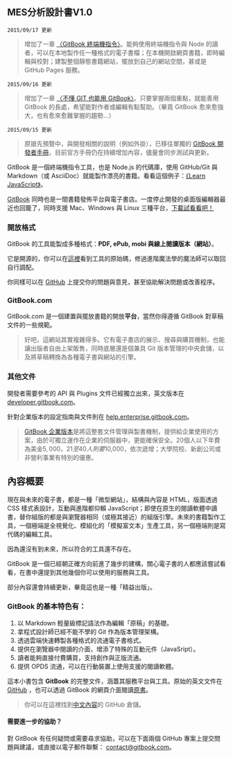 ## MES分析設計書V1.0

`2015/09/17 更新`

> 增加了一章 [〈GitBook 終端機指令〉](book/gitbook-cli.md)。能夠使用終端機指令與 Node 的讀者，可以在本地製作任一種格式的電子書檔；在本機開啟網頁書籍，即時編輯與校對；建製整個靜態書籍網站，擺放到自己的網站空間，甚或是 GitHub Pages 服務。

`2015/09/16 更新`

> 增加了一章 [〈不懂 GIT 也能用 GitBook〉](book/nogitisok.md)。只要掌握兩個重點，就能善用 GitBook 的長處，希望能對作者或編輯有點幫助。（畢竟 GitBook 愈來愈強大，也有愈來愈難掌握的趨勢...）

`2015/09/15 更新`

> 原搶先預覽中，與開發相關的說明（例如外掛），已移往單獨的 [GitBook 開發者手冊](https://www.gitbook.com/book/wastemobile/gitbook-api-guide/details)，目前官方手冊仍在持續增加內容，儘量會同步測試與更新。

GitBook 是一個終端機指令工具，也是 Node.js 的代碼庫，使用 GitHub/Git 與 Markdown（或 AsciiDoc）就能製作漂亮的書籍。看看這個例子：[《Learn JavaScript》](https://www.gitbook.com/book/gitbookio/javascript/details)。

[GitBook](https://www.gitbook.com/) 同時也是一間書籍發佈平台與電子書店。一度停止開發的桌面版編輯器最近也回籠了，同時支援 Mac、Windows 與 Linux 三種平台，[下載試看看吧！](https://www.gitbook.com/editor)

### 開放格式

GitBook 的工具能製成多種格式：**PDF, ePub, mobi 與線上閱讀版本（網站）**。

它是開源的，你可以在[這裡](https://github.com/GitbookIO/gitbook)看到工具的原始碼，修過進階魔法學的魔法師可以取回自行調配。

你同樣可以在 [GitHub](https://github.com/GitbookIO/gitbook/issues) 上提交你的問題與意見，甚至協助解決問題或改善程序。

### GitBook.com

GitBook.com 是一個建置與擺放書籍的開放**平台**，當然你得遵循 GitBook 對草稿文件的一些規範。

> 好吧，這網站其實複雜得多。它有電子書店的展示、搜尋與購買機制，也能讓出版者自由上架販售，同時底層還是個兼具 Git 版本管理的中央倉儲，以及將草稿轉換為各種電子書與網站的引擎。

### 其他文件

開發者需要參考的 API 與 Plugins 文件已經獨立出來，英文版本在 [developer.gitbook.com](https://developer.gitbook.com/)。

針對企業版本的設定指南與文件則在 [help.enterprise.gitbook.com](http://help.enterprise.gitbook.com/)。

> [GitBook 企業版本](https://enterprise.gitbook.com)是將這整套文件管理與製書機制，提供給企業使用的方案，由於可獨立運作在企業的伺服器中，更能確保安全。20個人以下年費為美金$5,000，21至40人則要$10,000，依次遞增；大學院校、新創公司或非營利事業有特別的優惠。

## 內容概要

現在與未來的電子書，都是一種「微型網站」，結構與內容是 HTML，版面透過 CSS 樣式表設計，互動與進階都仰賴 JavaScript；即使在原生的閱讀軟體中讀書，替你組版的都是與瀏覽器相同（或極其接近）的組版引擎。未來的書籍製作工具，一個極端是全視覺化、模組化的「模擬富文本」生產工具，另一個極端則是寫代碼的編輯工具。

因為還沒有到未來，所以符合的工具還不存在。

GitBook 是一個已經朝正確方向前進了幾步的建構，關心電子書的人都應該嘗試看看，在書中還提到其他幾個你可以使用的服務與工具。

部分內容還會持續更新，畢竟這也是一種「精益出版」。

### GitBook 的基本特色有：

1. 以 Markdown 輕量級標記語法作為編輯「原稿」的基礎。
2. 拿程式設計師已經不能不學的 Git 作為版本管理架構。
3. 透過雲端快速轉製各種格式的流通電子書格式。
4. 提供在瀏覽器中閱讀的介面，增添了特殊的互動元件（JavaSript）。
5. 讀者能夠直接付費購買，支持創作與正版流通。
6. 提供 OPDS 流通，可以在行動裝置上使用支援的閱讀軟體。

這本小書包含 **GitBook** 的完整文件，涵蓋其服務平台與工具。原始的英文文件在 [GitHub](https://github.com/GitbookIO/documentation) ，也可以透過 GitBook 的網頁介面閱讀[原書](http://help.gitbook.io)。

> 你可以在這裡找到[中文內容](https://github.com/wastemobile/gitbook)的 GitHub 倉儲。

#### 需要進一步的協助？

對 GitBook 有任何疑問或需要尋求協助，可以在下面兩個 GitHub 專案上提交問題與建議，或直接以電子郵件聯繫： [contact@gitbook.com](mailto:contact@gitbook.com)。

